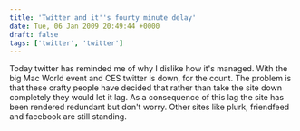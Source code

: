 ```yaml
---
title: 'Twitter and it''s fourty minute delay'
date: Tue, 06 Jan 2009 20:49:44 +0000
draft: false
tags: ['twitter', 'twitter']
---
```


Today twitter has reminded me of why I dislike how it's managed. With the big Mac World event and CES twitter is down, for the count. The problem is that these crafty people have decided that rather than take the site down completely they would let it lag. As a consequence of this lag the site has been rendered redundant but don't worry. Other sites like plurk, friendfeed and facebook are still standing.